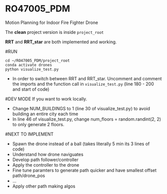 # RO47005_PDM
Motion Planning for Indoor Fire Fighter Drone

The **clean** project version is inside `project_root`

**RRT** and **RRT_star** are both implemented and working.

#RUN
```
cd ~/RO47005_PDM/project_root
conda activate drones
python visualize_test.py
```

* In order to switch between RRT and RRT_star. Uncomment and comment the imports and the function call in `visualize_test.py` (line 180 - 200 and start of code)

#DEV MODE
If you want to work locally. 
- Change NUM_BUILDINGS to 1 (line 30 of visualize_test.py) to avoid building an entire city each time
- In line 46 of visualize_test.py, change num_floors = random.randint(2, 2) to only generate 2 floors.

#NEXT TO IMPLEMENT

- Spawn the drone instead of a ball (takes literally 5 min its 3 lines of code)
- Understand how drone naviguates
- Develop path follower/controller
- Apply the controller to the drone
- Fine tune paramters to generate path quicker and have smallest offset path/drone_pos
- ...
- Apply other path making algos

